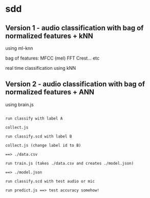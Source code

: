 
# sdd

## Version 1 - audio classification with bag of normalized features + kNN

using ml-knn

bag of features:
  MFCC (mel)
  FFT Crest...
  etc

real time classification using kNN

## Version 2 - audio classification with bag of normalized features + ANN

using brain.js

```

run classify with label A

collect.js

run classify.scd with label B

collect.js (change label id to B)

==> ./data.csv

run train.js (takes ./data.csv and creates ./model.json)

==> ./model.json

run classify.scd with test audio or mic

run predict.js ==> test accuracy somehow!

```
